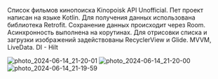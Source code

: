Список фильмов кинопоиска Kinopoisk API Unofficial. Пет проект написан на языке Kotlin. Для 
получения данных использована библиотека Retrofit. Сохранение данных происходит через Room. 
Асинхронность выполнена на корутинах. Для отрисовки списка и загрузки изображений 
задействованы RecyclerView и Glide. MVVM, LiveData. DI - Hilt

![photo_2024-06-14_21-20-01](https://github.com/GeorgievArtemV/kinopoiskPetProject/assets/149884965/7300efca-160a-41db-82db-2324fe2da9aa)
![photo_2024-06-14_21-20-00](https://github.com/GeorgievArtemV/kinopoiskPetProject/assets/149884965/e18290c9-a339-4f9c-89bb-cf58df33c3d4)
![photo_2024-06-14_21-19-59](https://github.com/GeorgievArtemV/kinopoiskPetProject/assets/149884965/923fb809-1b11-4f28-90a2-fdbc138097d6)
